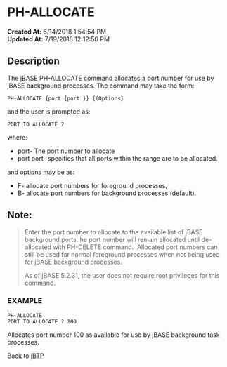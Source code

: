 # PH-ALLOCATE 

**Created At:** 6/14/2018 1:54:54 PM  
**Updated At:** 7/19/2018 12:12:50 PM  


## Description 

The jBASE PH-ALLOCATE command allocates a port number for use by jBASE background processes. The command may take the form:

```
PH-ALLOCATE {port {port }} {(Options}
```

and the user is prompted as:

```
PORT TO ALLOCATE ?
```



where:

- port- The port number to allocate
- port port- specifies that all ports within the range are to be allocated.


and options may be as:

- F- allocate port numbers for foreground processes,
- B- allocate port numbers for background processes (default).




## Note: 


> Enter the port number to allocate to the available list of jBASE background ports. he port number will remain allocated until de-allocated with PH-DELETE command.  Allocated port numbers can still be used for normal foreground processes when not being used for jBASE background processes.
> 
> As of jBASE 5.2.31, the user does not require root privileges for this command.




### EXAMPLE

```
PH-ALLOCATE
PORT TO ALLOCATE ? 100
```

Allocates port number 100 as available for use by jBASE background task processes.



Back to [jBTP](jbtp)


